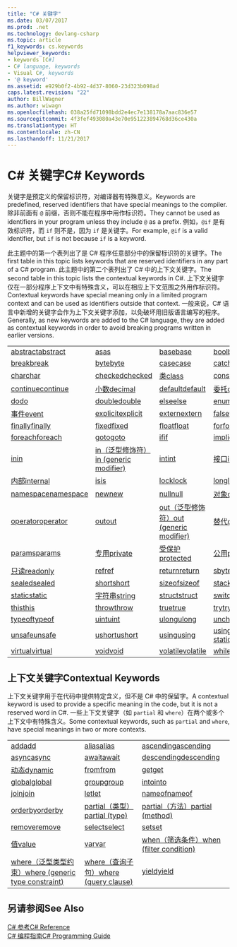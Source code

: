 ```yaml
---
title: "C# 关键字"
ms.date: 03/07/2017
ms.prod: .net
ms.technology: devlang-csharp
ms.topic: article
f1_keywords: cs.keywords
helpviewer_keywords:
- keywords [C#]
- C# language, keywords
- Visual C#, keywords
- '@ keyword'
ms.assetid: e929b0f2-4b92-4d37-8060-23d323b098ad
caps.latest.revision: "22"
author: BillWagner
ms.author: wiwagn
ms.openlocfilehash: 038a25fd71098bdd2e4ec7e138178a7aac836e57
ms.sourcegitcommit: 4f3fef493080a43e70e951223894768d36ce430a
ms.translationtype: HT
ms.contentlocale: zh-CN
ms.lasthandoff: 11/21/2017
---
```

# <a name="c-keywords"></a><span data-ttu-id="49b1e-102">C# 关键字</span><span class="sxs-lookup"><span data-stu-id="49b1e-102">C# Keywords</span></span>
<span data-ttu-id="49b1e-103">关键字是预定义的保留标识符，对编译器有特殊意义。</span><span class="sxs-lookup"><span data-stu-id="49b1e-103">Keywords are predefined, reserved identifiers that have special meanings to the compiler.</span></span> <span data-ttu-id="49b1e-104">除非前面有 `@` 前缀，否则不能在程序中用作标识符。</span><span class="sxs-lookup"><span data-stu-id="49b1e-104">They cannot be used as identifiers in your program unless they include `@` as a prefix.</span></span> <span data-ttu-id="49b1e-105">例如，`@if` 是有效标识符，而 `if` 则不是，因为 `if` 是关键字。</span><span class="sxs-lookup"><span data-stu-id="49b1e-105">For example, `@if` is a valid identifier, but `if` is not because `if` is a keyword.</span></span>  
  
 <span data-ttu-id="49b1e-106">此主题中的第一个表列出了是 C# 程序任意部分中的保留标识符的关键字。</span><span class="sxs-lookup"><span data-stu-id="49b1e-106">The first table in this topic lists keywords that are reserved identifiers in any part of a C# program.</span></span> <span data-ttu-id="49b1e-107">此主题中的第二个表列出了 C# 中的上下文关键字。</span><span class="sxs-lookup"><span data-stu-id="49b1e-107">The second table in this topic lists the contextual keywords in C#.</span></span> <span data-ttu-id="49b1e-108">上下文关键字仅在一部分程序上下文中有特殊含义，可以在相应上下文范围之外用作标识符。</span><span class="sxs-lookup"><span data-stu-id="49b1e-108">Contextual keywords have special meaning only in a limited program context and can be used as identifiers outside that context.</span></span> <span data-ttu-id="49b1e-109">一般来说，C# 语言中新增的关键字会作为上下文关键字添加，以免破坏用旧版语言编写的程序。</span><span class="sxs-lookup"><span data-stu-id="49b1e-109">Generally, as new keywords are added to the C# language, they are added as contextual keywords in order to avoid breaking programs written in earlier versions.</span></span>  
  
|||||  
|---|---|---|---|  
|[<span data-ttu-id="49b1e-110">abstract</span><span class="sxs-lookup"><span data-stu-id="49b1e-110">abstract</span></span>](../../../csharp/language-reference/keywords/abstract.md)|[<span data-ttu-id="49b1e-111">as</span><span class="sxs-lookup"><span data-stu-id="49b1e-111">as</span></span>](../../../csharp/language-reference/keywords/as.md)|[<span data-ttu-id="49b1e-112">base</span><span class="sxs-lookup"><span data-stu-id="49b1e-112">base</span></span>](../../../csharp/language-reference/keywords/base.md)|[<span data-ttu-id="49b1e-113">bool</span><span class="sxs-lookup"><span data-stu-id="49b1e-113">bool</span></span>](../../../csharp/language-reference/keywords/bool.md)|  
|[<span data-ttu-id="49b1e-114">break</span><span class="sxs-lookup"><span data-stu-id="49b1e-114">break</span></span>](../../../csharp/language-reference/keywords/break.md)|[<span data-ttu-id="49b1e-115">byte</span><span class="sxs-lookup"><span data-stu-id="49b1e-115">byte</span></span>](../../../csharp/language-reference/keywords/byte.md)|[<span data-ttu-id="49b1e-116">case</span><span class="sxs-lookup"><span data-stu-id="49b1e-116">case</span></span>](../../../csharp/language-reference/keywords/switch.md)|[<span data-ttu-id="49b1e-117">catch</span><span class="sxs-lookup"><span data-stu-id="49b1e-117">catch</span></span>](../../../csharp/language-reference/keywords/try-catch.md)|  
|[<span data-ttu-id="49b1e-118">char</span><span class="sxs-lookup"><span data-stu-id="49b1e-118">char</span></span>](../../../csharp/language-reference/keywords/char.md)|[<span data-ttu-id="49b1e-119">checked</span><span class="sxs-lookup"><span data-stu-id="49b1e-119">checked</span></span>](../../../csharp/language-reference/keywords/checked.md)|[<span data-ttu-id="49b1e-120">类</span><span class="sxs-lookup"><span data-stu-id="49b1e-120">class</span></span>](../../../csharp/language-reference/keywords/class.md)|[<span data-ttu-id="49b1e-121">const</span><span class="sxs-lookup"><span data-stu-id="49b1e-121">const</span></span>](../../../csharp/language-reference/keywords/const.md)|  
|[<span data-ttu-id="49b1e-122">continue</span><span class="sxs-lookup"><span data-stu-id="49b1e-122">continue</span></span>](../../../csharp/language-reference/keywords/continue.md)|[<span data-ttu-id="49b1e-123">小数</span><span class="sxs-lookup"><span data-stu-id="49b1e-123">decimal</span></span>](../../../csharp/language-reference/keywords/decimal.md)|[<span data-ttu-id="49b1e-124">default</span><span class="sxs-lookup"><span data-stu-id="49b1e-124">default</span></span>](../../../csharp/language-reference/keywords/default.md)|[<span data-ttu-id="49b1e-125">委托</span><span class="sxs-lookup"><span data-stu-id="49b1e-125">delegate</span></span>](../../../csharp/language-reference/keywords/delegate.md)|  
|[<span data-ttu-id="49b1e-126">do</span><span class="sxs-lookup"><span data-stu-id="49b1e-126">do</span></span>](../../../csharp/language-reference/keywords/do.md)|[<span data-ttu-id="49b1e-127">double</span><span class="sxs-lookup"><span data-stu-id="49b1e-127">double</span></span>](../../../csharp/language-reference/keywords/double.md)|[<span data-ttu-id="49b1e-128">else</span><span class="sxs-lookup"><span data-stu-id="49b1e-128">else</span></span>](../../../csharp/language-reference/keywords/if-else.md)|[<span data-ttu-id="49b1e-129">enum</span><span class="sxs-lookup"><span data-stu-id="49b1e-129">enum</span></span>](../../../csharp/language-reference/keywords/enum.md)|  
|[<span data-ttu-id="49b1e-130">事件</span><span class="sxs-lookup"><span data-stu-id="49b1e-130">event</span></span>](../../../csharp/language-reference/keywords/event.md)|[<span data-ttu-id="49b1e-131">explicit</span><span class="sxs-lookup"><span data-stu-id="49b1e-131">explicit</span></span>](../../../csharp/language-reference/keywords/explicit.md)|[<span data-ttu-id="49b1e-132">extern</span><span class="sxs-lookup"><span data-stu-id="49b1e-132">extern</span></span>](../../../csharp/language-reference/keywords/extern.md)|[<span data-ttu-id="49b1e-133">false</span><span class="sxs-lookup"><span data-stu-id="49b1e-133">false</span></span>](../../../csharp/language-reference/keywords/false.md)|  
|[<span data-ttu-id="49b1e-134">finally</span><span class="sxs-lookup"><span data-stu-id="49b1e-134">finally</span></span>](../../../csharp/language-reference/keywords/try-finally.md)|[<span data-ttu-id="49b1e-135">fixed</span><span class="sxs-lookup"><span data-stu-id="49b1e-135">fixed</span></span>](../../../csharp/language-reference/keywords/fixed-statement.md)|[<span data-ttu-id="49b1e-136">float</span><span class="sxs-lookup"><span data-stu-id="49b1e-136">float</span></span>](../../../csharp/language-reference/keywords/float.md)|[<span data-ttu-id="49b1e-137">for</span><span class="sxs-lookup"><span data-stu-id="49b1e-137">for</span></span>](../../../csharp/language-reference/keywords/for.md)|  
|[<span data-ttu-id="49b1e-138">foreach</span><span class="sxs-lookup"><span data-stu-id="49b1e-138">foreach</span></span>](../../../csharp/language-reference/keywords/foreach-in.md)|[<span data-ttu-id="49b1e-139">goto</span><span class="sxs-lookup"><span data-stu-id="49b1e-139">goto</span></span>](../../../csharp/language-reference/keywords/goto.md)|[<span data-ttu-id="49b1e-140">if</span><span class="sxs-lookup"><span data-stu-id="49b1e-140">if</span></span>](../../../csharp/language-reference/keywords/if-else.md)|[<span data-ttu-id="49b1e-141">implicit</span><span class="sxs-lookup"><span data-stu-id="49b1e-141">implicit</span></span>](../../../csharp/language-reference/keywords/implicit.md)|  
|[<span data-ttu-id="49b1e-142">in</span><span class="sxs-lookup"><span data-stu-id="49b1e-142">in</span></span>](../../../csharp/language-reference/keywords/foreach-in.md)|[<span data-ttu-id="49b1e-143">in（泛型修饰符）</span><span class="sxs-lookup"><span data-stu-id="49b1e-143">in (generic modifier)</span></span>](../../../csharp/language-reference/keywords/in-generic-modifier.md)|[<span data-ttu-id="49b1e-144">int</span><span class="sxs-lookup"><span data-stu-id="49b1e-144">int</span></span>](../../../csharp/language-reference/keywords/int.md)|[<span data-ttu-id="49b1e-145">接口</span><span class="sxs-lookup"><span data-stu-id="49b1e-145">interface</span></span>](../../../csharp/language-reference/keywords/interface.md)|  
|[<span data-ttu-id="49b1e-146">内部</span><span class="sxs-lookup"><span data-stu-id="49b1e-146">internal</span></span>](../../../csharp/language-reference/keywords/internal.md)|[<span data-ttu-id="49b1e-147">is</span><span class="sxs-lookup"><span data-stu-id="49b1e-147">is</span></span>](../../../csharp/language-reference/keywords/is.md)|[<span data-ttu-id="49b1e-148">lock</span><span class="sxs-lookup"><span data-stu-id="49b1e-148">lock</span></span>](../../../csharp/language-reference/keywords/lock-statement.md)|[<span data-ttu-id="49b1e-149">long</span><span class="sxs-lookup"><span data-stu-id="49b1e-149">long</span></span>](../../../csharp/language-reference/keywords/long.md)|
|[<span data-ttu-id="49b1e-150">namespace</span><span class="sxs-lookup"><span data-stu-id="49b1e-150">namespace</span></span>](../../../csharp/language-reference/keywords/namespace.md)|[<span data-ttu-id="49b1e-151">new</span><span class="sxs-lookup"><span data-stu-id="49b1e-151">new</span></span>](../../../csharp/language-reference/keywords/new.md)|[<span data-ttu-id="49b1e-152">null</span><span class="sxs-lookup"><span data-stu-id="49b1e-152">null</span></span>](../../../csharp/language-reference/keywords/null.md)|[<span data-ttu-id="49b1e-153">对象</span><span class="sxs-lookup"><span data-stu-id="49b1e-153">object</span></span>](../../../csharp/language-reference/keywords/object.md)|
[<span data-ttu-id="49b1e-154">operator</span><span class="sxs-lookup"><span data-stu-id="49b1e-154">operator</span></span>](../../../csharp/language-reference/keywords/operator.md)|[<span data-ttu-id="49b1e-155">out</span><span class="sxs-lookup"><span data-stu-id="49b1e-155">out</span></span>](../../../csharp/language-reference/keywords/out.md)|[<span data-ttu-id="49b1e-156">out（泛型修饰符）</span><span class="sxs-lookup"><span data-stu-id="49b1e-156">out (generic modifier)</span></span>](../../../csharp/language-reference/keywords/out-generic-modifier.md)|[<span data-ttu-id="49b1e-157">替代</span><span class="sxs-lookup"><span data-stu-id="49b1e-157">override</span></span>](../../../csharp/language-reference/keywords/override.md)|
|[<span data-ttu-id="49b1e-158">params</span><span class="sxs-lookup"><span data-stu-id="49b1e-158">params</span></span>](../../../csharp/language-reference/keywords/params.md)|[<span data-ttu-id="49b1e-159">专用</span><span class="sxs-lookup"><span data-stu-id="49b1e-159">private</span></span>](../../../csharp/language-reference/keywords/private.md)|[<span data-ttu-id="49b1e-160">受保护</span><span class="sxs-lookup"><span data-stu-id="49b1e-160">protected</span></span>](../../../csharp/language-reference/keywords/protected.md)|[<span data-ttu-id="49b1e-161">公用</span><span class="sxs-lookup"><span data-stu-id="49b1e-161">public</span></span>](../../../csharp/language-reference/keywords/public.md)|
|[<span data-ttu-id="49b1e-162">只读</span><span class="sxs-lookup"><span data-stu-id="49b1e-162">readonly</span></span>](../../../csharp/language-reference/keywords/readonly.md)|[<span data-ttu-id="49b1e-163">ref</span><span class="sxs-lookup"><span data-stu-id="49b1e-163">ref</span></span>](../../../csharp/language-reference/keywords/ref.md)|[<span data-ttu-id="49b1e-164">return</span><span class="sxs-lookup"><span data-stu-id="49b1e-164">return</span></span>](../../../csharp/language-reference/keywords/return.md)|[<span data-ttu-id="49b1e-165">sbyte</span><span class="sxs-lookup"><span data-stu-id="49b1e-165">sbyte</span></span>](../../../csharp/language-reference/keywords/sbyte.md)|
|[<span data-ttu-id="49b1e-166">sealed</span><span class="sxs-lookup"><span data-stu-id="49b1e-166">sealed</span></span>](../../../csharp/language-reference/keywords/sealed.md)|[<span data-ttu-id="49b1e-167">short</span><span class="sxs-lookup"><span data-stu-id="49b1e-167">short</span></span>](../../../csharp/language-reference/keywords/short.md)|[<span data-ttu-id="49b1e-168">sizeof</span><span class="sxs-lookup"><span data-stu-id="49b1e-168">sizeof</span></span>](../../../csharp/language-reference/keywords/sizeof.md)|[<span data-ttu-id="49b1e-169">stackalloc</span><span class="sxs-lookup"><span data-stu-id="49b1e-169">stackalloc</span></span>](../../../csharp/language-reference/keywords/stackalloc.md)|
|[<span data-ttu-id="49b1e-170">static</span><span class="sxs-lookup"><span data-stu-id="49b1e-170">static</span></span>](../../../csharp/language-reference/keywords/static.md)|[<span data-ttu-id="49b1e-171">字符串</span><span class="sxs-lookup"><span data-stu-id="49b1e-171">string</span></span>](../../../csharp/language-reference/keywords/string.md)|[<span data-ttu-id="49b1e-172">struct</span><span class="sxs-lookup"><span data-stu-id="49b1e-172">struct</span></span>](../../../csharp/language-reference/keywords/struct.md)|[<span data-ttu-id="49b1e-173">switch</span><span class="sxs-lookup"><span data-stu-id="49b1e-173">switch</span></span>](../../../csharp/language-reference/keywords/switch.md)|
|[<span data-ttu-id="49b1e-174">this</span><span class="sxs-lookup"><span data-stu-id="49b1e-174">this</span></span>](../../../csharp/language-reference/keywords/this.md)|[<span data-ttu-id="49b1e-175">throw</span><span class="sxs-lookup"><span data-stu-id="49b1e-175">throw</span></span>](../../../csharp/language-reference/keywords/throw.md)|[<span data-ttu-id="49b1e-176">true</span><span class="sxs-lookup"><span data-stu-id="49b1e-176">true</span></span>](../../../csharp/language-reference/keywords/true.md)|[<span data-ttu-id="49b1e-177">try</span><span class="sxs-lookup"><span data-stu-id="49b1e-177">try</span></span>](../../../csharp/language-reference/keywords/try-catch.md)|   
|[<span data-ttu-id="49b1e-178">typeof</span><span class="sxs-lookup"><span data-stu-id="49b1e-178">typeof</span></span>](../../../csharp/language-reference/keywords/typeof.md)|[<span data-ttu-id="49b1e-179">uint</span><span class="sxs-lookup"><span data-stu-id="49b1e-179">uint</span></span>](../../../csharp/language-reference/keywords/uint.md)|[<span data-ttu-id="49b1e-180">ulong</span><span class="sxs-lookup"><span data-stu-id="49b1e-180">ulong</span></span>](../../../csharp/language-reference/keywords/ulong.md)|[<span data-ttu-id="49b1e-181">unchecked</span><span class="sxs-lookup"><span data-stu-id="49b1e-181">unchecked</span></span>](../../../csharp/language-reference/keywords/unchecked.md)|
|[<span data-ttu-id="49b1e-182">unsafe</span><span class="sxs-lookup"><span data-stu-id="49b1e-182">unsafe</span></span>](../../../csharp/language-reference/keywords/unsafe.md)|[<span data-ttu-id="49b1e-183">ushort</span><span class="sxs-lookup"><span data-stu-id="49b1e-183">ushort</span></span>](../../../csharp/language-reference/keywords/ushort.md)|[<span data-ttu-id="49b1e-184">using</span><span class="sxs-lookup"><span data-stu-id="49b1e-184">using</span></span>](../../../csharp/language-reference/keywords/using.md)|[<span data-ttu-id="49b1e-185">using static</span><span class="sxs-lookup"><span data-stu-id="49b1e-185">using static</span></span>](using-static.md)|
|[<span data-ttu-id="49b1e-186">virtual</span><span class="sxs-lookup"><span data-stu-id="49b1e-186">virtual</span></span>](../../../csharp/language-reference/keywords/virtual.md)|[<span data-ttu-id="49b1e-187">void</span><span class="sxs-lookup"><span data-stu-id="49b1e-187">void</span></span>](../../../csharp/language-reference/keywords/void.md)|[<span data-ttu-id="49b1e-188">volatile</span><span class="sxs-lookup"><span data-stu-id="49b1e-188">volatile</span></span>](../../../csharp/language-reference/keywords/volatile.md)|[<span data-ttu-id="49b1e-189">while</span><span class="sxs-lookup"><span data-stu-id="49b1e-189">while</span></span>](../../../csharp/language-reference/keywords/while.md)|

## <a name="contextual-keywords"></a><span data-ttu-id="49b1e-190">上下文关键字</span><span class="sxs-lookup"><span data-stu-id="49b1e-190">Contextual Keywords</span></span>  
 <span data-ttu-id="49b1e-191">上下文关键字用于在代码中提供特定含义，但不是 C# 中的保留字。</span><span class="sxs-lookup"><span data-stu-id="49b1e-191">A contextual keyword is used to provide a specific meaning in the code, but it is not a reserved word in C#.</span></span> <span data-ttu-id="49b1e-192">一些上下文关键字（如 `partial` 和 `where`）在两个或多个上下文中有特殊含义。</span><span class="sxs-lookup"><span data-stu-id="49b1e-192">Some contextual keywords, such as `partial` and `where`, have special meanings in two or more contexts.</span></span>  
  
||||  
|---|---|---|  
|[<span data-ttu-id="49b1e-193">add</span><span class="sxs-lookup"><span data-stu-id="49b1e-193">add</span></span>](../../../csharp/language-reference/keywords/add.md)|[<span data-ttu-id="49b1e-194">alias</span><span class="sxs-lookup"><span data-stu-id="49b1e-194">alias</span></span>](../../../csharp/language-reference/keywords/extern-alias.md)|[<span data-ttu-id="49b1e-195">ascending</span><span class="sxs-lookup"><span data-stu-id="49b1e-195">ascending</span></span>](../../../csharp/language-reference/keywords/ascending.md)|  
|[<span data-ttu-id="49b1e-196">async</span><span class="sxs-lookup"><span data-stu-id="49b1e-196">async</span></span>](../../../csharp/language-reference/keywords/async.md)|[<span data-ttu-id="49b1e-197">await</span><span class="sxs-lookup"><span data-stu-id="49b1e-197">await</span></span>](../../../csharp/language-reference/keywords/await.md)|[<span data-ttu-id="49b1e-198">descending</span><span class="sxs-lookup"><span data-stu-id="49b1e-198">descending</span></span>](../../../csharp/language-reference/keywords/descending.md)|  
|[<span data-ttu-id="49b1e-199">动态</span><span class="sxs-lookup"><span data-stu-id="49b1e-199">dynamic</span></span>](../../../csharp/language-reference/keywords/dynamic.md)|[<span data-ttu-id="49b1e-200">from</span><span class="sxs-lookup"><span data-stu-id="49b1e-200">from</span></span>](../../../csharp/language-reference/keywords/from-clause.md)|[<span data-ttu-id="49b1e-201">get</span><span class="sxs-lookup"><span data-stu-id="49b1e-201">get</span></span>](../../../csharp/language-reference/keywords/get.md)|  
|[<span data-ttu-id="49b1e-202">global</span><span class="sxs-lookup"><span data-stu-id="49b1e-202">global</span></span>](../../../csharp/language-reference/keywords/global.md)|[<span data-ttu-id="49b1e-203">group</span><span class="sxs-lookup"><span data-stu-id="49b1e-203">group</span></span>](../../../csharp/language-reference/keywords/group-clause.md)|[<span data-ttu-id="49b1e-204">into</span><span class="sxs-lookup"><span data-stu-id="49b1e-204">into</span></span>](../../../csharp/language-reference/keywords/into.md)|  
|[<span data-ttu-id="49b1e-205">join</span><span class="sxs-lookup"><span data-stu-id="49b1e-205">join</span></span>](../../../csharp/language-reference/keywords/join-clause.md)|[<span data-ttu-id="49b1e-206">let</span><span class="sxs-lookup"><span data-stu-id="49b1e-206">let</span></span>](../../../csharp/language-reference/keywords/let-clause.md)|[<span data-ttu-id="49b1e-207">nameof</span><span class="sxs-lookup"><span data-stu-id="49b1e-207">nameof</span></span>](nameof.md)|   
|[<span data-ttu-id="49b1e-208">orderby</span><span class="sxs-lookup"><span data-stu-id="49b1e-208">orderby</span></span>](../../../csharp/language-reference/keywords/orderby-clause.md)|[<span data-ttu-id="49b1e-209">partial（类型）</span><span class="sxs-lookup"><span data-stu-id="49b1e-209">partial (type)</span></span>](../../../csharp/language-reference/keywords/partial-type.md)|[<span data-ttu-id="49b1e-210">partial（方法）</span><span class="sxs-lookup"><span data-stu-id="49b1e-210">partial (method)</span></span>](../../../csharp/language-reference/keywords/partial-method.md)|   
|[<span data-ttu-id="49b1e-211">remove</span><span class="sxs-lookup"><span data-stu-id="49b1e-211">remove</span></span>](../../../csharp/language-reference/keywords/remove.md)|[<span data-ttu-id="49b1e-212">select</span><span class="sxs-lookup"><span data-stu-id="49b1e-212">select</span></span>](../../../csharp/language-reference/keywords/select-clause.md)|[<span data-ttu-id="49b1e-213">set</span><span class="sxs-lookup"><span data-stu-id="49b1e-213">set</span></span>](../../../csharp/language-reference/keywords/set.md)|   
|[<span data-ttu-id="49b1e-214">值</span><span class="sxs-lookup"><span data-stu-id="49b1e-214">value</span></span>](../../../csharp/language-reference/keywords/value.md)|[<span data-ttu-id="49b1e-215">var</span><span class="sxs-lookup"><span data-stu-id="49b1e-215">var</span></span>](../../../csharp/language-reference/keywords/var.md)|[<span data-ttu-id="49b1e-216">when（筛选条件）</span><span class="sxs-lookup"><span data-stu-id="49b1e-216">when (filter condition)</span></span>](when.md)|   
|[<span data-ttu-id="49b1e-217">where（泛型类型约束）</span><span class="sxs-lookup"><span data-stu-id="49b1e-217">where (generic type constraint)</span></span>](../../../csharp/language-reference/keywords/where-generic-type-constraint.md)|[<span data-ttu-id="49b1e-218">where（查询子句）</span><span class="sxs-lookup"><span data-stu-id="49b1e-218">where (query clause)</span></span>](../../../csharp/language-reference/keywords/where-clause.md)|[<span data-ttu-id="49b1e-219">yield</span><span class="sxs-lookup"><span data-stu-id="49b1e-219">yield</span></span>](../../../csharp/language-reference/keywords/yield.md)|  
  
## <a name="see-also"></a><span data-ttu-id="49b1e-220">另请参阅</span><span class="sxs-lookup"><span data-stu-id="49b1e-220">See Also</span></span>  
 [<span data-ttu-id="49b1e-221">C# 参考</span><span class="sxs-lookup"><span data-stu-id="49b1e-221">C# Reference</span></span>](../../../csharp/language-reference/index.md)  
 [<span data-ttu-id="49b1e-222">C# 编程指南</span><span class="sxs-lookup"><span data-stu-id="49b1e-222">C# Programming Guide</span></span>](../../../csharp/programming-guide/index.md)
